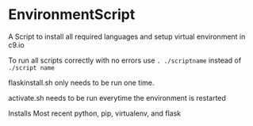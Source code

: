 # EnvironmentScript
A Script to install all required languages and setup virtual environment in c9.io 

To run all scripts correctly with no errors use `. ./scriptname` instead of `./script name`

flaskinstall.sh only needs to be run one time.

activate.sh needs to be run everytime the environment is restarted

Installs Most recent python, pip, virtualenv, and flask

